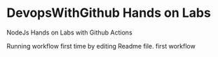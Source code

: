 # DevopsWithGithub Hands on Labs
 NodeJs Hands on Labs with Github Actions
 
 
 Running workflow first time by editing Readme file.
 first workflow
